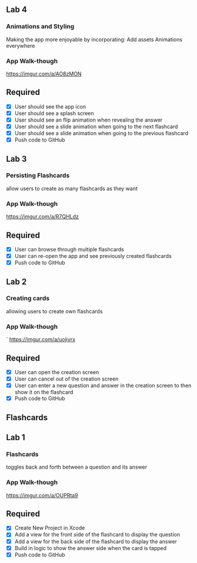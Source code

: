 ## Lab 4

### Animations and Styling
Making the app more enjoyable by incorporating:
Add assets
Animations everywhere

### App Walk-though

https://imgur.com/a/AO8zMON

## Required
- [X] User should see the app icon 
- [X] User should see a splash screen
- [X] User should see an flip animation when revealing the answer
- [X] User should see a slide animation when going to the next flashcard
- [X] User should see a slide animation when going to the previous flashcard
- [X] Push code to GitHub

## Lab 3

### Persisting Flashcards
allow users to create as many flashcards as they want

### App Walk-though
<https://imgur.com/a/R7QHLdz>

## Required
- [X] User can browse through multiple flashcards
- [X] User can re-open the app and see previously created flashcards
- [X] Push code to GitHub

## Lab 2

### Creating cards
allowing users to create own flashcards

### App Walk-though
`
https://imgur.com/a/uojivrx


## Required
- [X] User can open the creation screen
- [X] User can cancel out of the creation screen
- [X] User can enter a new question and answer in the creation screen to then show it on the flashcard
- [X] Push code to GitHub

## Flashcards
## Lab 1

### Flashcards
toggles back and forth between a question and its answer

### App Walk-though

https://imgur.com/a/OUPRta9

## Required
- [X] Create New Project in Xcode
- [X] Add a view for the front side of the flashcard to display the question
- [X] Add a view for the back side of the flashcard to display the answer
- [X] Build in logic to show the answer side when the card is tapped
- [X] Push code to GitHub
